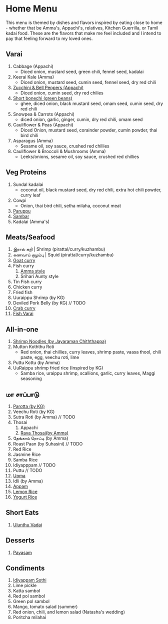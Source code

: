 # Home Menu
This menu is themed by dishes and flavors inspired by eating close to home - whether that be Amma's, Appachi's, relatives, Kitchen Guerrilla, or Tamil kadai food. These are the flavors that make me feel included and I intend to pay that feeling forward to my loved ones.

## Varai
1. Cabbage (Appachi)
    * Diced onion, mustard seed, green chili, fennel seed, kadalai
1. Keerai Kale (Amma)
    * Diced onion, mustard seed, cumin seed, fennel seed, dry red chili
1. [Zucchini & Bell Peppers (Appachi)](recipes/zucchini-bell-pepper-varai.md)
    * Diced onion, cumin seed, dry red chilies
1. [Short bonechi (green beans)](recipes/green-bean-bonechi-varai.md)
    * ghee, diced onion, black mustard seed, omam seed, cumin seed, dry red chili
1. Snowpea & Carrots (Appachi)
    * diced onion, garlic, ginger, cumin, dry red chili, omam seed
1. Cauliflower & Peas (Appachi)
    * Diced Onion, mustard seed, corainder powder, cumin powder, thai bird chili
1. Asparagus (Amma)
    * Sesame oil, soy sauce, crushed red chillies
1. Cauliflower & Broccoli & Mushrooms (Amma)
    * Leeks/onions, sesame oil, soy sauce, crushed red chillies

## Veg Proteins
1. Sundal kadalai
    * coconut oil, black mustard seed, dry red chili, extra hot chili powder, curry leaf
1. Cowpi
    * Onion, thai bird chili, setha milaha, coconut meat
1. [Paruppu](recipes/paruppu-keerai.md)
1. [Sambar](recipes/sambar.md)
1. Kadalai (Amma's)

## Meats/Seafood
1. இரால் கறி | Shrimp (pirattal/curry/kuzhambu)
1. கணவாய் குழம்பு | Squid (pirattal/curry/kuzhambu)
1. [Goat curry](recipes/goat-curry.md)
1. Fish curry
    1. [Amma style](recipes/fish-kuzhambu.md)
    2. Srihari Aunty style
1. Tin Fish curry
1. Chicken curry
1. Fried fish
1. Uuraippu Shrimp (by KG)
1. Deviled Pork Belly (by KG) // TODO
1. [Crab curry](recipes/crab-pirattal.md)
1. [Fish Varai](meen-varai-tuna-stirfry.md)

## All-in-one
1. [Shrimp Noodles (by Jayaraman Chiththappa)](recipes/noodles-chiththappa.md)
1. Mutton Koththu Roti
    * Red onion, thai chillies, curry leaves, shrimp paste, vaasa thool, chili paste, egg, veechu roti, lime
1. Puttu Kottu (by Amma)
1. UuRaippu shrimp fried rice (Inspired by KG)
    * Samba rice, uraippu shrimp, scallions, garlic, curry leaves, Maggi seasoning

## மா சாப்பாடு
1. [Parotta (by KG)](recipes/parotta.md)
1. Veechu Roti (by KG)
1. Sutra Roti (by Amma) // TODO
1. Thosai 
    1. Appachi
    2. [Rava Thosai(by Amma)](recipes/rava-thosai.md)
1. தேங்காய் ரொட்டி (by Amma)
1. Roast Paan (by Suhasini) // TODO
1. Red Rice
1. Jasmine Rice
1. Samba Rice
1. Idiyapppam // TODO
1. Puttu // TODO
1. [Upma](recipes/upma.md)
1. Idli (by Amma)
1. [Appam](recipes/appam.md)
1. [Lemon Rice](recipes/lemon-rice.md)
1. [Yogurt Rice](recipes/yogurt-rice.md)

## Short Eats
1. [Ulunthu Vadai](recipes/ulunthu-vadai.md)

## Desserts
1. [Payasam](recipes/payasam.md)


## Condiments
1. [Idiyappam Sothi](idiyappam-sothi)
1. Lime pickle
1. Katta sambol
1. Red pol sambol
1. Green pol sambol
1. Mango, tomato salad (summer)
1. Red onion, chili, and lemon salad (Natasha's wedding)
1. Poritcha milahai


